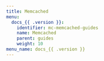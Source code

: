 ```yaml
---
title: Memcached
menu:
  docs_{{ .version }}:
    identifier: mc-memcached-guides
    name: Memcached
    parent: guides
    weight: 10
menu_name: docs_{{ .version }}
---
```

